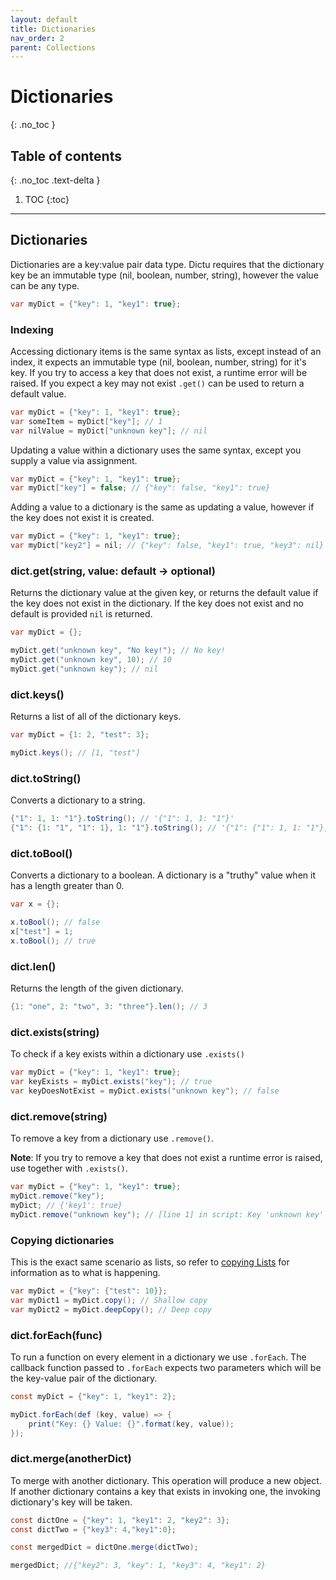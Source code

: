 ```yaml
---
layout: default
title: Dictionaries
nav_order: 2
parent: Collections
---
```


# Dictionaries
{: .no_toc }

## Table of contents
{: .no_toc .text-delta }

1. TOC
{:toc}

---
## Dictionaries

Dictionaries are a key:value pair data type. Dictu requires that the dictionary key be an immutable type (nil, boolean, number, string), however the value can be any type.

```cs
var myDict = {"key": 1, "key1": true};
```

### Indexing

Accessing dictionary items is the same syntax as lists, except instead of an index, it expects an immutable type (nil, boolean, number, string) for it's key.
If you try to access a key that does not exist, a runtime error will be raised. If you expect a key may not exist `.get()` can be used to return a default value.

```cs
var myDict = {"key": 1, "key1": true};
var someItem = myDict["key"]; // 1
var nilValue = myDict["unknown key"]; // nil
```

Updating a value within a dictionary uses the same syntax, except you supply a value via assignment.

```cs
var myDict = {"key": 1, "key1": true};
var myDict["key"] = false; // {"key": false, "key1": true}
```

Adding a value to a dictionary is the same as updating a value, however if the key does not exist it is created.

```cs
var myDict = {"key": 1, "key1": true};
var myDict["key2"] = nil; // {"key": false, "key1": true, "key3": nil}
```

### dict.get(string, value: default -> optional)

Returns the dictionary value at the given key, or returns the default value if the key does
not exist in the dictionary. If the key does not exist and no default is provided `nil` is returned.

```cs
var myDict = {};

myDict.get("unknown key", "No key!"); // No key!
myDict.get("unknown key", 10); // 10
myDict.get("unknown key"); // nil
```

### dict.keys()

Returns a list of all of the dictionary keys.

```cs
var myDict = {1: 2, "test": 3};

myDict.keys(); // [1, "test"]
```

### dict.toString()
Converts a dictionary to a string.

```cs
{"1": 1, 1: "1"}.toString(); // '{"1": 1, 1: "1"}'
{"1": {1: "1", "1": 1}, 1: "1"}.toString(); // '{"1": {"1": 1, 1: "1"}, 1: "1"}'
```

### dict.toBool()

Converts a dictionary to a boolean. A dictionary is a "truthy" value when it has a length greater than 0.

```cs
var x = {};

x.toBool(); // false
x["test"] = 1;
x.toBool(); // true
```

### dict.len()

Returns the length of the given dictionary.

```cs
{1: "one", 2: "two", 3: "three"}.len(); // 3
```

### dict.exists(string)

To check if a key exists within a dictionary use `.exists()`

```cs
var myDict = {"key": 1, "key1": true};
var keyExists = myDict.exists("key"); // true
var keyDoesNotExist = myDict.exists("unknown key"); // false
```

### dict.remove(string)

To remove a key from a dictionary use `.remove()`.

**Note**: If you try to remove a key that does not exist a runtime error is raised, use together with `.exists()`.

```cs
var myDict = {"key": 1, "key1": true};
myDict.remove("key");
myDict; // {'key1': true}
myDict.remove("unknown key"); // [line 1] in script: Key 'unknown key' passed to remove() does not exist
```

### Copying dictionaries

This is the exact same scenario as lists, so refer to [copying Lists](#copying-lists) for information as to what is happening.

```cs
var myDict = {"key": {"test": 10}};
var myDict1 = myDict.copy(); // Shallow copy
var myDict2 = myDict.deepCopy(); // Deep copy
```

### dict.forEach(func)

To run a function on every element in a dictionary we use `.forEach`. The callback function
passed to `.forEach` expects two parameters which will be the key-value pair of the dictionary.

```cs
const myDict = {"key": 1, "key1": 2};

myDict.forEach(def (key, value) => {
    print("Key: {} Value: {}".format(key, value));
});
```

### dict.merge(anotherDict)

To merge with another dictionary. This operation will produce a new object. If another dictionary contains a key that exists in invoking one, the invoking dictionary's key will be taken. 

```cs
const dictOne = {"key": 1, "key1": 2, "key2": 3};
const dictTwo = {"key3": 4,"key1":0};

const mergedDict = dictOne.merge(dictTwo);

mergedDict; //{"key2": 3, "key": 1, "key3": 4, "key1": 2}
```